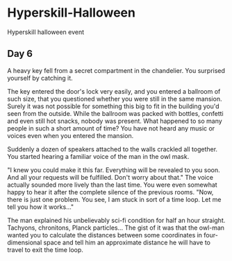 # Hyperskill-Halloween
Hyperskill halloween event
## Day 6
A heavy key fell from a secret compartment in the chandelier. You surprised yourself by catching it.

The key entered the door's lock very easily, and you entered a ballroom of such size, that you questioned whether you were still in the same mansion. Surely it was not possible for something this big to fit in the building you'd seen from the outside. While the ballroom was packed with bottles, confetti and even still hot snacks, nobody was present. What happened to so many people in such a short amount of time? You have not heard any music or voices even when you entered the mansion.

Suddenly a dozen of speakers attached to the walls crackled all together. You started hearing a familiar voice of the man in the owl mask.

"I knew you could make it this far. Everything will be revealed to you soon. And all your requests will be fulfilled. Don't worry about that." The voice actually sounded more lively than the last time. You were even somewhat happy to hear it after the complete silence of the previous rooms. "Now, there is just one problem. You see, I am stuck in sort of a time loop. Let me tell you how it works..."

The man explained his unbelievably sci-fi condition for half an hour straight. Tachyons, chronitons, Planck particles... The gist of it was that the owl-man wanted you to calculate the distances between some coordinates in four-dimensional space and tell him an approximate distance he will have to travel to exit the time loop.